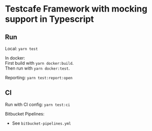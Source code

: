 # Testcafe Framework with mocking support in Typescript

## Run

Local: `yarn test`

In docker:  
First build with `yarn docker:build`.  
Then run with `yarn docker:test`.

Reporting: `yarn test:report:open`


## CI
Run with CI config: `yarn test:ci`

Bitbucket Pipelines:
- See `bitbucket-pipelines.yml`

